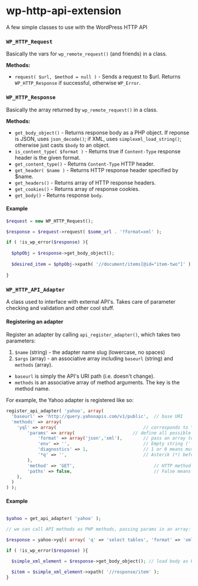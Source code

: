 wp-http-api-extension
=====================

A few simple classes to use with the WordPress HTTP API


### `WP_HTTP_Request`

Basically the vars for `wp_remote_request()` (and friends) in a class.

**Methods:**

 * `request( $url, $method = null )` - Sends a request to $url. Returns `WP_HTTP_Response` if successful, otherwise `WP_Error`.


### `WP_HTTP_Response`

Basically the array returned by `wp_remote_request()` in a class.

**Methods:**
 
 * `get_body_object()` - Returns response body as a PHP object. If reponse is JSON, uses `json_decode()`; if XML, uses `simplexml_load_string()`; otherwise just casts `$body` to an object.
 * `is_content_type( $format )` - Returns true if `Content-Type` response header is the given format.
 * `get_content_type()` - Returns `Content-Type` HTTP header.
 * `get_header( $name )` - Returns HTTP response header specified by $name.
 * `get_headers()` - Returns array of HTTP response headers.
 * `get_cookies()` - Returns array of response cookies.
 * `get_body()` - Returns response `body`.


#### Example

```php
$request = new WP_HTTP_Request();

$response = $request->request( $some_url . '?format=xml' );

if ( !is_wp_error($response) ){
  
  $phpObj = $response->get_body_object();
  
  $desired_item = $phpObj->xpath( '//document/items[@id="item-two"]' );
  
}
```

### `WP_HTTP_API_Adapter`

A class used to interface with external API's. Takes care of parameter checking and validation and other cool stuff.

#### Registering an adapter

Register an adapter by calling `api_register_adapter()`, which takes two parameters:

 1. `$name` (string) - the adapter name slug (lowercase, no spaces)
 2. `$args` (array) - an associative array including `baseurl` (string) and `methods` (array).
 
 * `baseurl` is simply the API's URI path (i.e. doesn't change).
 * `methods` is an associative array of method arguments. The key is the method name.

For example, the Yahoo adapter is registered like so:

```php
register_api_adapter( 'yahoo', array(
  'baseurl' => 'http://query.yahooapis.com/v1/public',	// base URI
  'methods' => array(
	'yql' => array(                                 // corresponds to "http://query.yahooapis.com/v1/public/yql"
		'params' => array(              		// define all possible parameters
			'format' => array('json','xml'),        // pass an array to restrict valid param values
			'env' => '',                            // Empty string ('') means must pass string
			'diagnostics' => 1,                     // 1 or 0 means must pass boolean
			'*q' => '',                             // Asterik (*) before parameter means required
		),
		'method' => 'GET',                              // HTTP method - for completeness (GET is default)
		'paths' => false,                               // False means no additional URI components allowed (e.g. '../yql/something')
	),
  )
) );

```

#### Example

```php

$yahoo = get_api_adapter( 'yahoo' );

// we can call API methods as PHP methods, passing params in an array:

$response = yahoo->yql( array( 'q' => 'select tables', 'format' => 'xml' ) );

if ( !is_wp_error($response) ){

  $simple_xml_element = $response->get_body_object(); // load body as PHP object

  $item = $simple_xml_element->xpath( '//response/item' );
}

```


